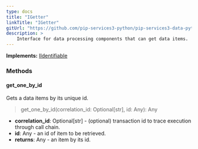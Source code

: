 ```yaml
---
type: docs
title: "IGetter"
linkTitle: "IGetter"
gitUrl: "https://github.com/pip-services3-python/pip-services3-data-python"
description: >
    Interface for data processing components that can get data items.
---
```


**Implements:** [IIdentifiable](../../../commons/data/iidentifiable)


### Methods

#### get_one_by_id
Gets a data items by its unique id.

> get_one_by_id(correlation_id: Optional[str], id: Any): Any

- **correlation_id**: Optional[str] - (optional) transaction id to trace execution through call chain.
- **id**: Any - an id of item to be retrieved.
- **returns**: Any - an item by its id.

